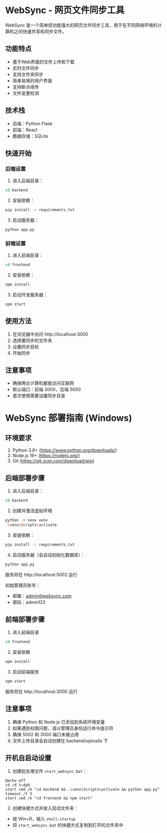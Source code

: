 # WebSync - 网页文件同步工具

WebSync 是一个简单但功能强大的网页文件同步工具，用于在不同网络环境的计算机之间快速共享和同步文件。

## 功能特点

- 基于Web界面的文件上传和下载
- 实时文件同步
- 支持文件夹同步
- 简单易用的用户界面
- 支持断点续传
- 文件变更检测

## 技术栈

- 后端：Python Flask
- 前端：React
- 数据存储：SQLite

## 快速开始

### 后端设置

1. 进入后端目录：
```bash
cd backend
```

2. 安装依赖：
```bash
pip install -r requirements.txt
```

3. 启动服务器：
```bash
python app.py
```

### 前端设置

1. 进入前端目录：
```bash
cd frontend
```

2. 安装依赖：
```bash
npm install
```

3. 启动开发服务器：
```bash
npm start
```

## 使用方法

1. 在浏览器中访问 http://localhost:3000
2. 选择要同步的文件夹
3. 设置同步目标
4. 开始同步

## 注意事项

- 确保两台计算机都能访问互联网
- 默认端口：前端 3000，后端 5000
- 首次使用需要设置同步目录

# WebSync 部署指南 (Windows)

## 环境要求
1. Python 3.8+ (https://www.python.org/downloads/)
2. Node.js 16+ (https://nodejs.org/)
3. Git (https://git-scm.com/download/win)

## 后端部署步骤
1. 进入后端目录：
```bash
cd backend
```

2. 创建并激活虚拟环境
```bash
python -m venv venv
.\venv\Scripts\activate
```

3. 安装依赖：
```bash
pip install -r requirements.txt
```

4. 启动服务器（会自动初始化数据库）：
```bash
python app.py
```
服务将在 http://localhost:5002 运行

初始管理员账号：
- 邮箱：admin@websync.com
- 密码：admin123

## 前端部署步骤
1. 进入前端目录
```bash
cd frontend
```

2. 安装依赖
```bash
npm install
```

3. 启动前端服务
```bash
npm start
```
服务将在 http://localhost:3000 运行

## 注意事项
1. 确保 Python 和 Node.js 已添加到系统环境变量
2. 如果遇到权限问题，请以管理员身份运行命令提示符
3. 确保 5002 和 3000 端口未被占用
4. 文件上传目录会自动创建在 backend/uploads 下

## 开机自启动设置
1. 创建批处理文件 `start_websync.bat`：
```batch
@echo off
cd /d %~dp0
start cmd /k "cd backend && .\venv\Scripts\activate && python app.py"
timeout /t 5
start cmd /k "cd frontend && npm start"
```

2. 创建快捷方式并放入启动文件夹：
- 按 Win+R，输入 `shell:startup`
- 将 `start_websync.bat` 的快捷方式复制到打开的文件夹中
